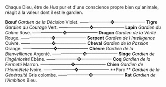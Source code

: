 Chaque Dieu, être de *Hua* pur et d'une conscience propre bien qu'animale, réagit à la valeur dont il est le gardien.

**Bœuf**
*Gardien de la Décision*
Violet.
———————❖———————
**Tigre**
*Gardien du Courage*
Vert.
———————❖———————
**Lapin**
*Gardien du Calme*
Rose.
———————❖———————
**Dragon**
*Gardien de la Vérité*
Rouge.
———————❖———————
**Serpent**
*Gardien de l'Intelligence*
Cuivre.
———————❖———————
**Cheval**
*Gardien de la Passion*
Orange.
———————❖———————
**Chèvre**
*Gardien de la Bienveillance*
Argenté.
———————❖———————
**Singe**
*Gardien de l'Ingéniosité*
Ebène.
———————❖———————
**Coq**
*Gardien de la Fermeté*
Marron.
———————❖———————
**Chien**
*Gardien de l'Honnêteté*
Ivoire.
———————❖———————
**Porc **
*Gardien de la Générosité*
Gris colombe.
———————❖———————
**Rat**
*Gardien de l'Ambition*
Bleu.